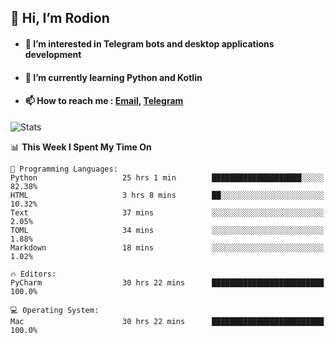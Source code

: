 ## 👋 Hi, I’m Rodion
- #### 👀 I’m interested in Telegram bots and desktop applications development
- #### 🌱 I’m currently learning Python and Kotlin
- #### 📫 How to reach me : [Email](mailto:me@lavn.ml), [Telegram](https://t.me/fast_geek)

![Stats](https://github-readme-stats.vercel.app/api?username=fast-geek&show_icons=true&theme=react&hide=issues&count_private=true&layout=compact)


<!--START_SECTION:waka-->
📊 **This Week I Spent My Time On** 

```text
💬 Programming Languages: 
Python                   25 hrs 1 min        ████████████████████░░░░░   82.38% 
HTML                     3 hrs 8 mins        ██░░░░░░░░░░░░░░░░░░░░░░░   10.32% 
Text                     37 mins             ░░░░░░░░░░░░░░░░░░░░░░░░░   2.05% 
TOML                     34 mins             ░░░░░░░░░░░░░░░░░░░░░░░░░   1.88% 
Markdown                 18 mins             ░░░░░░░░░░░░░░░░░░░░░░░░░   1.02%

🔥 Editors: 
PyCharm                  30 hrs 22 mins      █████████████████████████   100.0%

💻 Operating System: 
Mac                      30 hrs 22 mins      █████████████████████████   100.0%

```


<!--END_SECTION:waka-->
